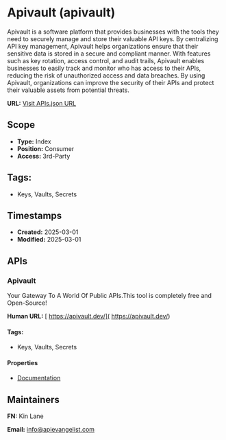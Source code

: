 # Apivault (apivault)
Apivault is a software platform that provides businesses with the tools they need to securely manage and store their valuable API keys. By centralizing API key management, Apivault helps organizations ensure that their sensitive data is stored in a secure and compliant manner. With features such as key rotation, access control, and audit trails, Apivault enables businesses to easily track and monitor who has access to their APIs, reducing the risk of unauthorized access and data breaches. By using Apivault, organizations can improve the security of their APIs and protect their valuable assets from potential threats.

**URL:** [Visit APIs.json URL](https://raw.githubusercontent.com/api-evangelist/apivault/refs/heads/main/apis.yml)

## Scope

- **Type:** Index 
- **Position:** Consumer 
- **Access:** 3rd-Party 

## Tags:

 - Keys, Vaults, Secrets

## Timestamps

- **Created:** 2025-03-01 
- **Modified:** 2025-03-01 

## APIs

### Apivault
Your Gateway To A World Of Public APIs.This tool is completely free and Open-Source! 

**Human URL:** [ https://apivault.dev/]( https://apivault.dev/)


#### Tags:

 - Keys, Vaults, Secrets

#### Properties

- [Documentation]( https://apivault.dev/)

## Maintainers

**FN:** Kin Lane

**Email:** info@apievangelist.com

